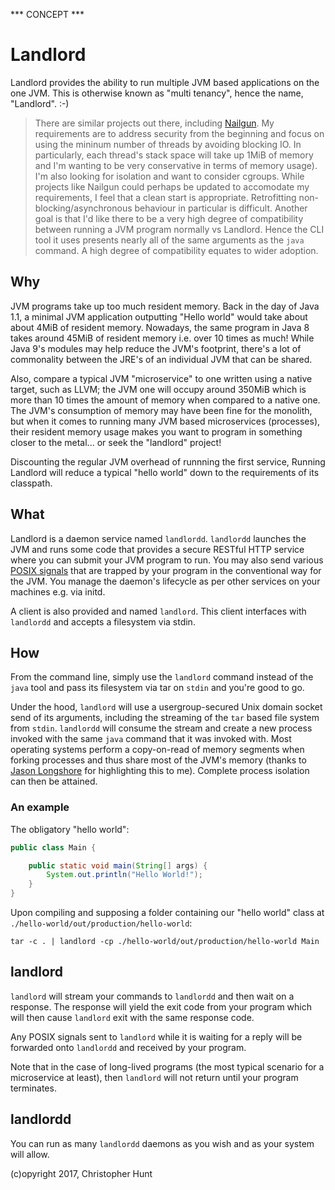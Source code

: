 *** CONCEPT ***

# Landlord
Landlord provides the ability to run multiple JVM based applications on the one JVM. This is otherwise known as "multi tenancy", hence the name, "Landlord". :-)

> There are similar projects out there, including [Nailgun](https://github.com/martylamb/nailgun#nailgun). My requirements are to address security from the beginning and focus on using the mininum number of threads by avoiding blocking IO. In particularly, each thread's stack space will take up 1MiB of memory and I'm wanting to be very conservative in terms of memory usage). I'm also looking for isolation and want to consider cgroups. While projects like Nailgun could perhaps be updated to accomodate my requirements, I feel that a clean start is appropriate. Retrofitting non-blocking/asynchronous behaviour in particular is difficult. Another goal is that I'd like there to be a very high degree of compatibility between running a JVM program normally vs Landlord. Hence the CLI tool it uses presents nearly all of the same arguments as the `java` command. A high degree of compatibility equates to wider adoption.

## Why
JVM programs take up too much resident memory. Back in the day of Java 1.1, a minimal JVM application outputting "Hello world" would take about about 4MiB of resident memory. Nowadays, the same program in Java 8 takes around 45MiB of resident memory i.e. over 10 times as much! While Java 9's modules may help reduce the JVM's footprint, there's a lot of commonality between the JRE's of an individual JVM that can be shared.

Also, compare a typical JVM "microservice" to one written using a native target, such as LLVM; the JVM one will occupy around 350MiB which is more than 10 times the amount of memory when compared to a native one. The JVM's consumption of memory may have been fine for the monolith, but when it comes to running many JVM based microservices (processes), their resident memory usage makes you want to program in something closer to the metal... or seek the "landlord" project!

Discounting the regular JVM overhead of runnning the first service, Running Landlord will reduce a typical "hello world" down to the requirements of its classpath.

## What
Landlord is a daemon service named `landlordd`. `landlordd` launches the JVM and runs some code that provides a secure RESTful HTTP service where you can submit your JVM program to run. You may also send various [POSIX signals](https://en.wikipedia.org/wiki/Signal_(IPC)) that are trapped by your program in the conventional way for the JVM. You manage the daemon's lifecycle as per other services on your machines e.g. via initd. 

A client is also provided and named `landlord`. This client interfaces with `landlordd` and accepts a filesystem via stdin.

## How
From the command line, simply use the `landlord` command instead of the `java` tool and pass its filesystem via tar on `stdin` and you're good to go.

Under the hood, `landlord` will use a usergroup-secured Unix domain socket send of its arguments, including the streaming of the `tar` based file system from `stdin`. `landlordd` will consume the stream and create a new process invoked with the same `java` command that it was invoked with. Most operating systems perform a copy-on-read of memory segments when forking processes and thus share most of the JVM's memory (thanks to [Jason Longshore](https://github.com/longshorej) for highlighting this to me). Complete process isolation can then be attained.

### An example

The obligatory "hello world":

```java
public class Main {

    public static void main(String[] args) {
        System.out.println("Hello World!");
    }
}
```

Upon compiling and supposing a folder containing our "hello world" class at `./hello-world/out/production/hello-world`:

```
tar -c . | landlord -cp ./hello-world/out/production/hello-world Main
```

## landlord
`landlord` will stream your commands to `landlordd` and then wait on a response. The response will yield the exit code from your program which will then cause `landlord` exit with the same response code.

Any POSIX signals sent to `landlord` while it is waiting for a reply will be forwarded onto `landlordd` and received by your program.

Note that in the case of long-lived programs (the most typical scenario for a microservice at least), then `landlord` will not return until your program terminates.

## landlordd
You can run as many `landlordd` daemons as you wish and as your system will allow.

(c)opyright 2017, Christopher Hunt
